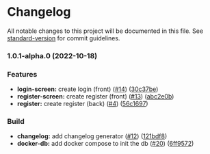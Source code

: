 # Changelog

All notable changes to this project will be documented in this file. See [standard-version](https://github.com/conventional-changelog/standard-version) for commit guidelines.

### 1.0.1-alpha.0 (2022-10-18)


### Features

* **login-screen:** create login (front) ([#14](https://github.com/visionicleretour/rosiere-calendar/issues/14)) ([30c37be](https://github.com/visionicleretour/rosiere-calendar/commit/30c37bee019338fef095a418c213fa96add4379f))
* **register-screen:** create register (front) ([#13](https://github.com/visionicleretour/rosiere-calendar/issues/13)) ([abc2e0b](https://github.com/visionicleretour/rosiere-calendar/commit/abc2e0b36322650d9e50a1fd0a7f1595ce68a7c6))
* **register:** create register (back) ([#4](https://github.com/visionicleretour/rosiere-calendar/issues/4)) ([56c1697](https://github.com/visionicleretour/rosiere-calendar/commit/56c1697c86baee6856f0b0602044f7c2bb62884a))


### Build

* **changelog:** add changelog generator ([#12](https://github.com/visionicleretour/rosiere-calendar/issues/12)) ([121bdf8](https://github.com/visionicleretour/rosiere-calendar/commit/121bdf8b43321e72b8523b0af8a240a337f87725))
* **docker-db:** add docker compose to init the db ([#20](https://github.com/visionicleretour/rosiere-calendar/issues/20)) ([6ff9572](https://github.com/visionicleretour/rosiere-calendar/commit/6ff9572a0554aba7490a71331dcaaac3a08fd782))
